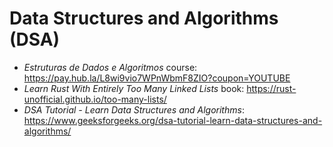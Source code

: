 # Data Structures and Algorithms (DSA)

- *Estruturas de Dados e Algoritmos* course: https://pay.hub.la/L8wi9vio7WPnWbmF8ZIO?coupon=YOUTUBE
- *Learn Rust With Entirely Too Many Linked Lists* book: https://rust-unofficial.github.io/too-many-lists/
- *DSA Tutorial - Learn Data Structures and Algorithms*: https://www.geeksforgeeks.org/dsa-tutorial-learn-data-structures-and-algorithms/